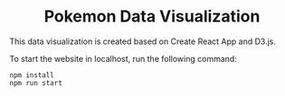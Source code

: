 <h1 align="center">
    <b>Pokemon Data Visualization</b>
    <br>
</h1>
This data visualization is created based on Create React App and D3.js. 

To start the website in localhost, run the following command:

```console
npm install
npm run start
```

